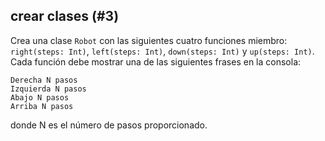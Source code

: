 ## crear clases (#3)

Crea una clase `Robot` con las siguientes cuatro funciones miembro: `right(steps: Int)`, `left(steps: Int)`, `down(steps: Int)` y `up(steps: Int)`. Cada función debe mostrar una de las siguientes frases en la consola:

```text
Derecha N pasos
Izquierda N pasos
Abajo N pasos
Arriba N pasos
```

donde N es el número de pasos proporcionado.